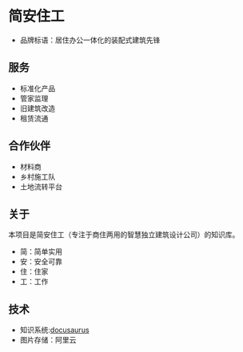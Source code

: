 # 简安住工

- 品牌标语：居住办公一体化的装配式建筑先锋

## 服务

- 标准化产品
- 管家监理
- 旧建筑改造
- 租赁流通

## 合作伙伴

- 材料商
- 乡村施工队
- 土地流转平台

## 关于

本项目是简安住工（专注于商住两用的智慧独立建筑设计公司）的知识库。

- 简：简单实用
- 安：安全可靠
- 住：住家
- 工：工作

## 技术

- 知识系统:[docusaurus](https://docusaurus.io/)
- 图片存储：阿里云
